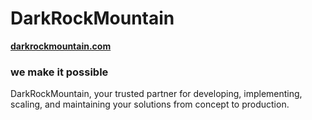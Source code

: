 # DarkRockMountain
**[darkrockmountain.com](https://darkrockmountain.com/)**

### we make it possible

DarkRockMountain, your trusted partner for developing, implementing, scaling, and maintaining your solutions from concept to production.